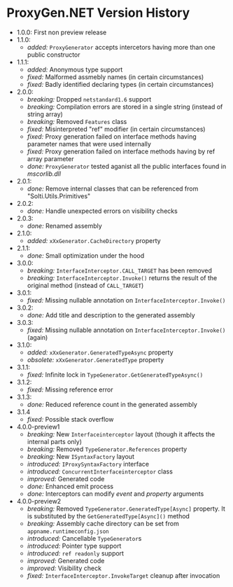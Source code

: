 # ProxyGen.NET Version History
- 1.0.0: First non preview release
- 1.1.0:
  - *added:* `ProxyGenerator` accepts intercetors having more than one public constructor
- 1.1.1:
  - *added:* Anonymous type support
  - *fixed:* Malformed assmebly names (in certain circumstances)
  - *fixed:* Badly identified declaring types (in certain circumstances)
- 2.0.0:
  - *breaking:* Dropped `netstandard1.6` support
  - *breaking:* Compilation errors are stored in a single string (instead of string array)
  - *breaking:* Removed `Features` class
  - *fixed:* Misinterpreted "ref" modifier (in certain circumstances)
  - *fixed:* Proxy generation failed on interface methods having parameter names that were used internally
  - *fixed:* Proxy generation failed on interface methods having by ref array parameter
  - *done:* `ProxyGenerator` tested aganist all the public interfaces found in *mscorlib.dll*
- 2.0.1:
  - *done:* Remove internal classes that can be referenced from "Solti.Utils.Primitives"
- 2.0.2:
  - *done:* Handle unexpected errors on visibility checks
- 2.0.3:
  - *done:* Renamed assembly
- 2.1.0:
  - *added:* `xXxGenerator.CacheDirectory` property
- 2.1.1:
  - *done:* Small optimization under the hood
- 3.0.0:
  - *breaking:* `InterfaceInterceptor.CALL_TARGET` has been removed
  - *breaking:* `InterfaceInterceptor.Invoke()` returns the result of the original method (instead of `CALL_TARGET`)
- 3.0.1:
  - *fixed:* Missing nullable annotation on `InterfaceInterceptor.Invoke()`
- 3.0.2:
  - *done:* Add title and description to the generated assembly
- 3.0.3:
  - *fixed:* Missing nullable annotation on `InterfaceInterceptor.Invoke()` (again)
- 3.1.0:
  - *added:* `xXxGenerator.GeneratedTypeAsync` property
  - *obsolete:* `xXxGenerator.GeneratedType` property
- 3.1.1:
  - *fixed:* Infinite lock in `TypeGenerator.GetGeneratedTypeAsync()`
- 3.1.2:
  - *fixed:* Missing reference error
- 3.1.3:
  - *done:* Reduced reference count in the generated assembly
- 3.1.4
  - *fixed:* Possible stack overflow
- 4.0.0-preview1
  - *breaking:* New `Interfaceinterceptor` layout (though it affects the internal parts only)
  - *breaking:* Removed `TypeGenerator.References` property
  - *breaking:* New `ISyntaxFactory` layout
  - *introduced:* `IProxySyntaxFactory` interface
  - *introduced:* `ConcurrentInterfaceinterceptor` class
  - *improved:* Generated code
  - *done:* Enhanced emit process
  - *done:* Interceptors can modify *event* and *property* arguments
- 4.0.0-preview2
  - *breaking:* Removed `TypeGenerator.GeneratedType[Async]` property. It is substituted by the `GetGeneratedType[Async]()` method
  - *breaking:* Assembly cache directory can be set from `appname.runtimeconfig.json`
  - *introduced:* Cancellable `TypeGenerator`s
  - *introduced:* Pointer type support
  - *introduced:* `ref readonly` support
  - *improved:* Generated code
  - *improved:* Visibility check
  - *fixed:* `InterfaceInterceptor.InvokeTarget` cleanup after invocation
  